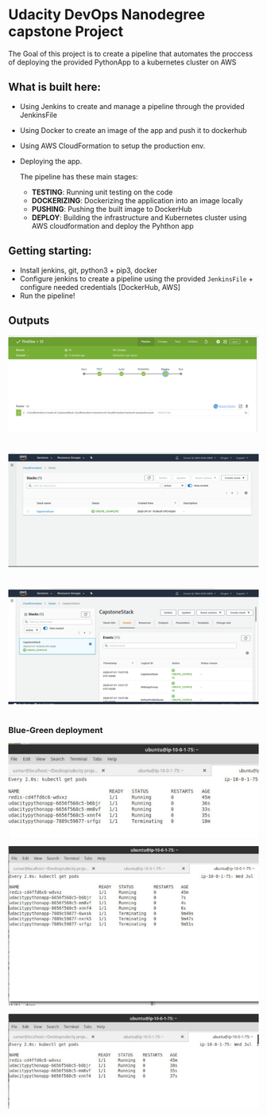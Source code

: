 # Udacity DevOps Nanodegree capstone Project

The Goal of this project is to create a pipeline that automates the proccess of deploying the provided PythonApp to a kubernetes cluster on AWS

## What is built here:
- Using Jenkins to create and manage a pipeline through the provided JenkinsFile
- Using Docker to create an image of the app and push it to dockerhub
- Using AWS CloudFormation to setup the production env.
- Deploying the app.

  The pipeline has these main stages:
  - **TESTING**: Running unit testing on the code
  - **DOCKERIZING**: Dockerizing the application into an image locally
  - **PUSHING**: Pushing the built image to DockerHub
  - **DEPLOY**: Building the infrastructure and Kubernetes cluster using AWS cloudformation and deploy the Pyhthon app
  
## Getting starting:
- Install jenkins, git, python3 + pip3, docker
- Configure jenkins to create a pipeline using the provided `JenkinsFile` + configure needed credentials [DockerHub, AWS]
- Run the pipeline!

## Outputs
![](https://github.com/SamarGooda/udacity-nanodegree-capstonProject/blob/master/screenshots/output1.png)
#
![](https://github.com/SamarGooda/udacity-nanodegree-capstonProject/blob/master/screenshots/output2.png)
#
![](https://github.com/SamarGooda/udacity-nanodegree-capstonProject/blob/master/screenshots/output3.png)
#
### Blue-Green deployment
![](https://github.com/SamarGooda/udacity-nanodegree-capstonProject/blob/master/screenshots/deployment1.jpeg)

![](https://github.com/SamarGooda/udacity-nanodegree-capstonProject/blob/master/screenshots/deployment2.jpeg)

![](https://github.com/SamarGooda/udacity-nanodegree-capstonProject/blob/master/screenshots/deployment3.jpeg)

